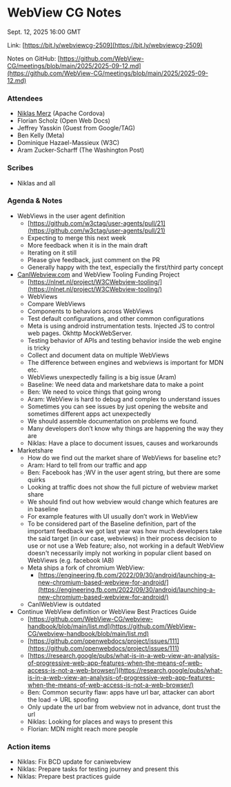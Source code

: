 # WebView CG Notes

Sept. 12, 2025 16:00 GMT

Link: [https://bit.ly/webviewcg-2509](https://bit.ly/webviewcg-2509)

Notes on GitHub: [https://github.com/WebView-CG/meetings/blob/main/2025/2025-09-12.md](https://github.com/WebView-CG/meetings/blob/main/2025/2025-09-12.md)

### Attendees

* [Niklas Merz](mailto:niklasmerz@apache.org) (Apache Cordova)
* Florian Scholz (Open Web Docs)
* Jeffrey Yasskin (Guest from Google/TAG)
* Ben Kelly (Meta)
* Dominique Hazael-Massieux (W3C)
* Aram Zucker-Scharff (The Washington Post)

### Scribes

* Niklas and all

### Agenda & Notes

* WebViews in the user agent definition
  * [https://github.com/w3ctag/user-agents/pull/21](https://github.com/w3ctag/user-agents/pull/21)
  * Expecting to merge this next week
  * More feedback when it is in the main draft
  * Iterating on it still
  * Please give feedback, just comment on the PR
  * Generally happy with the text, especially the first/third party concept
* [CanIWebview.com](http://caniwebview.com) and WebView Tooling Funding Project
  * [https://nlnet.nl/project/W3CWebview-tooling/](https://nlnet.nl/project/W3CWebview-tooling/)
  * WebViews
  * Compare WebViews
  * Components to behaviors across WebViews
  * Test default configurations, and other common configurations
  * Meta is using android instrumentation tests.  Injected JS to control web pages. Okhttp MockWebServer.
  * Testing behavior of APIs and testing behavior inside the web engine is tricky
  * Collect and document data on multiple WebViews
  * The difference between engines and webviews is important for MDN etc.
  * WebViews unexpectedly failing is a big issue (Aram)
  * Baseline: We need data and marketshare data to make a point
  * Ben: We need to voice things that going wrong
  * Aram: WebView is hard to debug and complex to understand issues
  * Sometimes you can see issues by just opening the website and sometimes different apps act unexpectedly
  * We should assemble documentation on problems we found.
  * Many developers don’t know why things are happening the way they are
  * Niklas: Have a place to document issues, causes and workarounds
* Marketshare
  * How do we find out the market share of WebViews for baseline etc?
  * Aram: Hard to tell from our traffic and app
  * Ben: Facebook has ;WV in the user agent string, but there are some quirks
  * Looking at traffic does not show the full picture of webview market share
  * We should find out how webview would change which features are in baseline
  * For example features with UI usually don’t work in WebView
  * To be considered part of the Baseline definition, part of the important feedback we got last year was how much developers take the said target (in our case, webviews) in their process decision to use or not use a Web feature; also, not working in a default WebView doesn't necessarily imply not working in popular client based on WebViews (e.g. facebook IAB)
  * Meta ships a fork of chromium WebView:
    * [https://engineering.fb.com/2022/09/30/android/launching-a-new-chromium-based-webview-for-android/](https://engineering.fb.com/2022/09/30/android/launching-a-new-chromium-based-webview-for-android/)
  * CanIWebView is outdated
* Continue WebView definition or WebView Best Practices Guide
  * [https://github.com/WebView-CG/webview-handbook/blob/main/list.md](https://github.com/WebView-CG/webview-handbook/blob/main/list.md)
  * [https://github.com/openwebdocs/project/issues/111](https://github.com/openwebdocs/project/issues/111)
  * [https://research.google/pubs/what-is-in-a-web-view-an-analysis-of-progressive-web-app-features-when-the-means-of-web-access-is-not-a-web-browser/](https://research.google/pubs/what-is-in-a-web-view-an-analysis-of-progressive-web-app-features-when-the-means-of-web-access-is-not-a-web-browser/)
  * Ben: Common security flaw: apps have url bar, attacker can abort the load -> URL spoofing
  * Only update the url bar from webview not in advance, dont trust the url
  * Niklas: Looking for places and ways to present this
  * Florian: MDN might reach more people

### Action items

* Niklas: Fix BCD update for caniwebview
* Niklas: Prepare tasks for testing journey and present this
* Niklas: Prepare best practices guide
